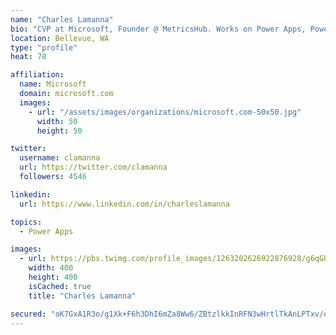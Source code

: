 ```yaml
---
name: "Charles Lamanna"
bio: "CVP at Microsoft, Founder @ MetricsHub. Works on Power Apps, Power Automate, Power Virtual Agent, Common Data Service and Dynamics 365."
location: Bellevue, WA
type: "profile"
heat: 78

affiliation:
  name: Microsoft
  domain: microsoft.com
  images:
    - url: "/assets/images/organizations/microsoft.com-50x50.jpg"
      width: 50
      height: 50

twitter:
  username: clamanna
  url: https://twitter.com/clamanna
  followers: 4546

linkedin:
  url: https://www.linkedin.com/in/charleslamanna

topics:
  - Power Apps

images:
  - url: https://pbs.twimg.com/profile_images/1263202626922876928/g6qGbHZ-_400x400.jpg
    width: 400
    height: 400
    isCached: true
    title: "Charles Lamanna"

secured: "oK7GxA1R3o/g1Xk+F6h3DhI6mZa8Ww6/ZBtzlkkInRFN3wHrtlTkAnLPTxv/qPE3V3WZI2JYA3ySsJh2XV8sEVaHrpvkazTaCmqYc1czZtWL02kofjnSpZnkCmYo5FRuhGoACykailIUpeGR1v/I6ncgGFH+ftDsYN9pQCi4YX62JKN5zPg3xFJ7t8x31yzDj0Zuw8/8OlzlBYM1lgLUC3+90mINmnUuOBM5rtf5Z+2iHzwZ9g8xgbjfCb7EjmHlAvx47Neg2Uu5H+Utoryk4SYzbp+oqhyn7AT36VQSrZXpv7G23+Tz6nCoTdpD9VZwvcIUEEdD5rrZs7GAFEVwF0tG+Bw89/NNyIQbJY83ja2EGh6IDpyFENdwOkSOeaRn5gNftrcveC5NSJUiCdI1shW/eXoT9nWIrVteRPcB4Js=;BeKJDO6MTqUNH1VGuLIaAg=="
---
```


